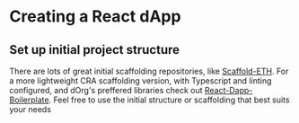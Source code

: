 # Creating a React dApp

## Set up initial project structure

There are lots of great initial scaffolding repositories, like [Scaffold-ETH](https://github.com/austintgriffith/scaffold-eth#-scaffold-eth). For a more lightweight CRA scaffolding version, with Typescript and linting configured, and dOrg's preffered libraries check out [React-Dapp-Boilerplate](https://github.com/dOrgTech/react-dapp-boilerplate). Feel free to use the initial structure or scaffolding that best suits your needs

